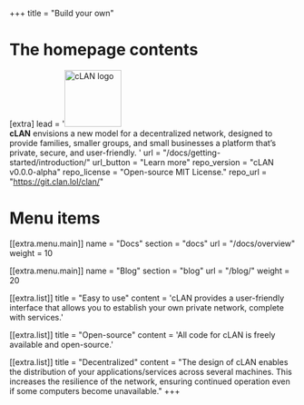 +++
title = "Build your own"

# The homepage contents
[extra]
lead = '<img src="/logo.png" width="100px" height="100px" alt="cLAN logo"></img> <br><b>cLAN</b> envisions a new model for a decentralized network, designed to provide families, smaller groups, and small businesses a platform that’s private, secure, and user-friendly. '
url = "/docs/getting-started/introduction/"
url_button = "Learn more"
repo_version = "cLAN v0.0.0-alpha"
repo_license = "Open-source MIT License."
repo_url = "https://git.clan.lol/clan/"

# Menu items
[[extra.menu.main]]
name = "Docs"
section = "docs"
url = "/docs/overview"
weight = 10

[[extra.menu.main]]
name = "Blog"
section = "blog"
url = "/blog/"
weight = 20

[[extra.list]]
title = "Easy to use"
content = 'cLAN provides a user-friendly interface that allows you to establish your own private network, complete with services.'

[[extra.list]]
title = "Open-source"
content = 'All code for cLAN is freely available and open-source.'

[[extra.list]]
title = "Decentralized"
content = "The design of cLAN enables the distribution of your applications/services across several machines. This increases the resilience of the network, ensuring continued operation even if some computers become unavailable."
+++
